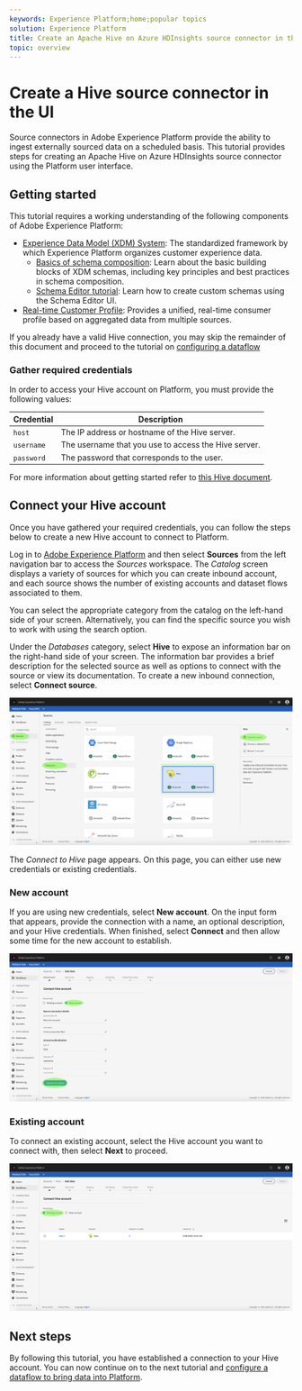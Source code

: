 ```yaml
---
keywords: Experience Platform;home;popular topics
solution: Experience Platform
title: Create an Apache Hive on Azure HDInsights source connector in the UI
topic: overview
---
```


# Create a Hive source connector in the UI

Source connectors in Adobe Experience Platform provide the ability to ingest externally sourced data on a scheduled basis. This tutorial provides steps for creating an Apache Hive on Azure HDInsights source connector using the Platform user interface.

## Getting started

This tutorial requires a working understanding of the following components of Adobe Experience Platform:

*   [Experience Data Model (XDM) System](../../../../../xdm/home.md): The standardized framework by which Experience Platform organizes customer experience data.
    *   [Basics of schema composition](../../../../../xdm/schema/composition.md): Learn about the basic building blocks of XDM schemas, including key principles and best practices in schema composition.
    *   [Schema Editor tutorial](../../../../../xdm/tutorials/create-schema-ui.md): Learn how to create custom schemas using the Schema Editor UI.
*   [Real-time Customer Profile](../../../../../profile/home.md): Provides a unified, real-time consumer profile based on aggregated data from multiple sources.

If you already have a valid Hive connection, you may skip the remainder of this document and proceed to the tutorial on [configuring a dataflow](../../dataflow/databases.md)

### Gather required credentials

In order to access your Hive account on Platform, you must provide the following values:

| Credential | Description |
| ---------- | ----------- |
| `host` | The IP address or hostname of the Hive server. |
| `username` | The username that you use to access the Hive server. |
| `password` | The password that corresponds to the user. |

For more information about getting started refer to [this Hive document](https://cwiki.apache.org/confluence/display/Hive/Tutorial#Tutorial-GettingStarted).

## Connect your Hive account

Once you have gathered your required credentials, you can follow the steps below to create a new Hive account to connect to Platform.

Log in to <a href="https://platform.adobe.com" target="_blank">Adobe Experience Platform</a> and then select **Sources** from the left navigation bar to access the *Sources* workspace. The *Catalog* screen displays a variety of sources for which you can create inbound account, and each source shows the number of existing accounts and dataset flows associated to them.

You can select the appropriate category from the catalog on the left-hand side of your screen. Alternatively, you can find the specific source you wish to work with using the search option.

Under the *Databases* category, select **Hive** to expose an information bar on the right-hand side of your screen. The information bar provides a brief description for the selected source as well as options to connect with the source or view its documentation. To create a new inbound connection, select **Connect source**.

![catalog](../../../../images/tutorials/create/hive/catalog.png)

The *Connect to Hive* page appears. On this page, you can either use new credentials or existing credentials.

### New account

If you are using new credentials, select **New account**. On the input form that appears, provide the connection with a name, an optional description, and your Hive credentials. When finished, select **Connect** and then allow some time for the new account to establish.

![connect](../../../../images/tutorials/create/hive/new.png)

### Existing account

To connect an existing account, select the Hive account you want to connect with, then select **Next** to proceed.

![existing](../../../../images/tutorials/create/hive/existing.png)

## Next steps

By following this tutorial, you have established a connection to your Hive account. You can now continue on to the next tutorial and [configure a dataflow to bring data into Platform](../../dataflow/databases.md).
